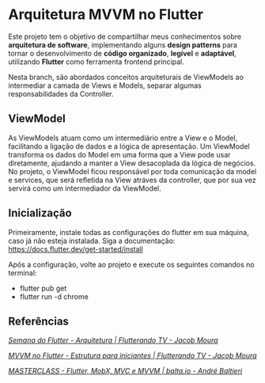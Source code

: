 # Arquitetura MVVM no Flutter

Este projeto tem o objetivo de compartilhar meus conhecimentos sobre **arquitetura de software**,  implementando alguns **design patterns** para tornar o desenvolvimento de **código organizado**, **legível** e **adaptável**, utilizando **Flutter** como ferramenta frontend principal.

Nesta branch, são abordados conceitos arquiteturais de ViewModels ao intermediar a camada de Views e Models, separar algumas responsabilidades da Controller.

## ViewModel

As ViewModels atuam como um intermediário entre a View e o Model, facilitando a ligação de dados e a lógica de apresentação. Um ViewModel transforma os dados do Model em uma forma que a View pode usar diretamente, ajudando a manter a View desacoplada da lógica de negócios. No projeto, o ViewModel ficou responsável por toda comunicação da model e services, que será refletida na View atráves da controller, que por sua vez servirá como um intermediador da ViewModel.

## Inicialização

Primeiramente, instale todas as configurações do flutter em sua máquina, caso já não esteja instalada. Siga a documentação: https://docs.flutter.dev/get-started/install

Após a configuração, volte ao projeto e execute os seguintes comandos no terminal:

- flutter pub get
- flutter run -d chrome

## Referências

*[Semana do Flutter - Arquitetura | Flutterando TV - Jacob Moura](https://www.youtube.com/watch?v=8lqj7YQ71lo&list=PLlBnICoI-g-c_ZIHqzQjg5E4Re92-qYXn)*

*[MVVM no Flutter - Estrutura para iniciantes | Flutterando TV - Jacob Moura](https://www.youtube.com/watch?v=WgadnZcujuc)*

*[MASTERCLASS - Flutter, MobX, MVC e MVVM | balta.io - André Baltieri](https://www.youtube.com/watch?v=fsrJ_tNrOFk&t=2557s)*